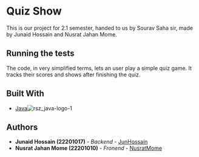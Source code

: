 # Quiz Show

This is our project for 2.1 semester, handed to us by Sourav Saha sir, made by Junaid Hossain and Nusrat Jahan Mome.


## Running the tests

The code, in very simplified terms, lets an user play a simple quiz game. It tracks their scores and shows after finishing the quiz.

## Built With

* [Java](https://www.java.com/)![rsz_java-logo-1](https://github.com/JunHossain/QuizShow/assets/135814282/cca17ba9-a6af-429e-981d-3469b4936053)




## Authors

* **Junaid Hossain (22201017)** - *Backend* - [JunHossain](https://github.com/JunHossain)
* **Nusrat Jahan Mome (22201010)** - *Fronend* - [NusratMome](https://github.com/NusratMome)
